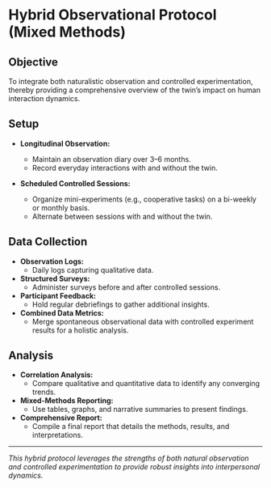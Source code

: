 # Hybrid Observational Protocol (Mixed Methods)

## Objective

To integrate both naturalistic observation and controlled experimentation, thereby providing a comprehensive overview of the twin’s impact on human interaction dynamics.

## Setup

- **Longitudinal Observation:**
  - Maintain an observation diary over 3–6 months.
  - Record everyday interactions with and without the twin.

- **Scheduled Controlled Sessions:**
  - Organize mini-experiments (e.g., cooperative tasks) on a bi-weekly or monthly basis.
  - Alternate between sessions with and without the twin.

## Data Collection

- **Observation Logs:**
  - Daily logs capturing qualitative data.
- **Structured Surveys:**
  - Administer surveys before and after controlled sessions.
- **Participant Feedback:**
  - Hold regular debriefings to gather additional insights.
- **Combined Data Metrics:**
  - Merge spontaneous observational data with controlled experiment results for a holistic analysis.

## Analysis

- **Correlation Analysis:**
  - Compare qualitative and quantitative data to identify any converging trends.
- **Mixed-Methods Reporting:**
  - Use tables, graphs, and narrative summaries to present findings.
- **Comprehensive Report:**
  - Compile a final report that details the methods, results, and interpretations.

---

*This hybrid protocol leverages the strengths of both natural observation and controlled experimentation to provide robust insights into interpersonal dynamics.*
